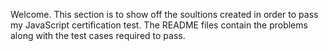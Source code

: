 Welcome. This section is to show off the soultions created in order to pass my JavaScript certification test.
The README files contain the problems along with the test cases required to pass.
